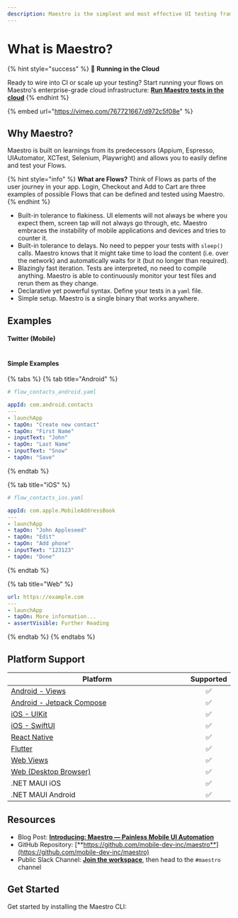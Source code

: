 ```yaml
---
description: Maestro is the simplest and most effective UI testing framework.
---
```


# What is Maestro?

{% hint style="success" %}
🚀  **Running in the Cloud**

Ready to wire into CI or scale up your testing? Start running your flows on Maestro's enterprise-grade cloud infrastructure: [**Run Maestro tests in the cloud**](https://signin.maestro.dev/sign-up)
{% endhint %}

{% embed url="https://vimeo.com/767721667/d972c5f08e" %}

## Why Maestro?

Maestro is built on learnings from its predecessors (Appium, Espresso, UIAutomator, XCTest, Selenium, Playwright) and allows you to easily define and test your Flows.

{% hint style="info" %}
**What are Flows?** Think of Flows as parts of the user journey in your app. Login, Checkout and Add to Cart are three examples of possible Flows that can be defined and tested using Maestro.
{% endhint %}

* Built-in tolerance to flakiness. UI elements will not always be where you expect them, screen tap will not always go through, etc. Maestro embraces the instability of mobile applications and devices and tries to counter it.
* Built-in tolerance to delays. No need to pepper your tests with `sleep()` calls. Maestro knows that it might take time to load the content (i.e. over the network) and automatically waits for it (but no longer than required).
* Blazingly fast iteration. Tests are interpreted, no need to compile anything. Maestro is able to continuously monitor your test files and rerun them as they change.
* Declarative yet powerful syntax. Define your tests in a `yaml` file.
* Simple setup. Maestro is a single binary that works anywhere.

## Examples

#### Twitter (Mobile)

<figure><img src="https://2384395183-files.gitbook.io/~/files/v0/b/gitbook-x-prod.appspot.com/o/spaces%2Fn5KVIOjVkVjYRyVWZ0yT%2Fuploads%2FBdkVbb4VQTkL4zLm6nvm%2Ftwitter_continuous_v3_fast.gif?alt=media&#x26;token=8a812b85-3b44-44f0-9137-3e74293b1acc" alt=""><figcaption></figcaption></figure>

#### Simple Examples

{% tabs %}
{% tab title="Android" %}
```yaml
# flow_contacts_android.yaml

appId: com.android.contacts
---
- launchApp
- tapOn: "Create new contact"
- tapOn: "First Name"
- inputText: "John"
- tapOn: "Last Name"
- inputText: "Snow"
- tapOn: "Save"
```
{% endtab %}

{% tab title="iOS" %}
```yaml
# flow_contacts_ios.yaml

appId: com.apple.MobileAddressBook
---
- launchApp
- tapOn: "John Appleseed"
- tapOn: "Edit"
- tapOn: "Add phone"
- inputText: "123123"
- tapOn: "Done"
```
{% endtab %}

{% tab title="Web" %}
```yaml
url: https://example.com
---
- launchApp
- tapOn: More information...
- assertVisible: Further Reading
```
{% endtab %}
{% endtabs %}

## Platform Support

<table><thead><tr><th width="572">Platform</th><th align="center">Supported</th></tr></thead><tbody><tr><td><a href="../platform-support/android-views">Android - Views</a></td><td align="center">✅</td></tr><tr><td><a href="../platform-support/android-jetpack-compose">Android - Jetpack Compose</a></td><td align="center">✅</td></tr><tr><td><a href="../platform-support/ios-uikit">iOS - UIKit</a></td><td align="center">✅</td></tr><tr><td><a href="../platform-support/ios-swiftui">iOS - SwiftUI</a></td><td align="center">✅</td></tr><tr><td><a href="../platform-support/react-native">React Native</a></td><td align="center">✅</td></tr><tr><td><a href="../platform-support/flutter">Flutter</a></td><td align="center">✅</td></tr><tr><td><a href="../platform-support/web-views">Web Views</a></td><td align="center">✅</td></tr><tr><td><a href="../platform-support/web-desktop-browser">Web (Desktop Browser)</a></td><td align="center">✅</td></tr><tr><td>.NET MAUI iOS</td><td align="center">✅</td></tr><tr><td>.NET MAUI Android</td><td align="center">✅</td></tr></tbody></table>

## Resources

* Blog Post: [**Introducing: Maestro — Painless Mobile UI Automation**](https://maestro.dev/blog/introducing-maestro-painless-mobile-ui-automation)
* GitHub Repository: [**https://github.com/mobile-dev-inc/maestro**](https://github.com/mobile-dev-inc/maestro)
* Public Slack Channel: [**Join the workspace**](https://docsend.com/view/3r2sf8fvvcjxvbtk), then head to the `#maestro` channel



## Get Started

Get started by installing the Maestro CLI:

